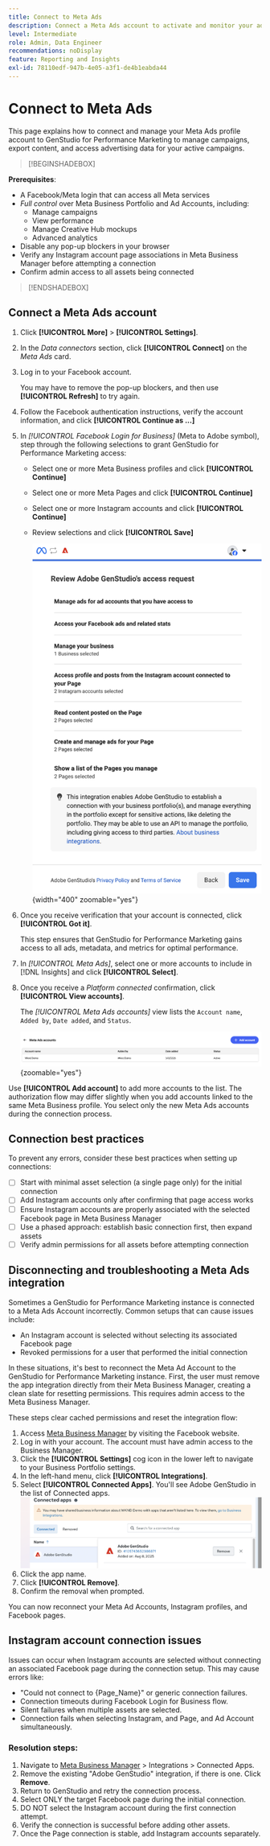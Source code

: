 ```yaml
---
title: Connect to Meta Ads
description: Connect a Meta Ads account to activate and monitor your ads and media with Adobe GenStudio for Performance Marketing.
level: Intermediate
role: Admin, Data Engineer
recommendations: noDisplay
feature: Reporting and Insights
exl-id: 78110edf-947b-4e05-a3f1-de4b1eabda44
---
```

# Connect to Meta Ads

This page explains how to connect and manage your Meta Ads profile account to GenStudio for Performance Marketing to manage campaigns, export content, and access advertising data for your active campaigns.

>[!BEGINSHADEBOX]

**Prerequisites**:

- A Facebook/Meta login that can access all Meta services
- _Full control_ over Meta Business Portfolio and Ad Accounts, including:
  - Manage campaigns
  - View performance
  - Manage Creative Hub mockups
  - Advanced analytics
- Disable any pop-up blockers in your browser
- Verify any Instagram account page associations in Meta Business Manager before attempting a connection
- Confirm admin access to all assets being connected

>[!ENDSHADEBOX]

## Connect a Meta Ads account

1. Click **[!UICONTROL More]** > **[!UICONTROL Settings]**.

1. In the _Data connectors_ section, click **[!UICONTROL Connect]** on the _Meta Ads_ card.

1. Log in to your Facebook account.

   You may have to remove the pop-up blockers, and then use **[!UICONTROL Refresh]** to try again.

1. Follow the Facebook authentication instructions, verify the account information, and click **[!UICONTROL Continue as ...]**

1. In _[!UICONTROL Facebook Login for Business]_ (Meta to Adobe symbol), step through the following selections to grant GenStudio for Performance Marketing access:

   - Select one or more Meta Business profiles and click **[!UICONTROL Continue]**
   - Select one or more Meta Pages and click **[!UICONTROL Continue]**
   - Select one or more Instagram accounts and click **[!UICONTROL Continue]**
   - Review selections and click **[!UICONTROL Save]**

     ![Review selections](/help/assets/meta/meta-review-selections.png "Review selections"){width="400" zoomable="yes"}

1. Once you receive verification that your account is connected, click **[!UICONTROL Got it]**.

   This step ensures that GenStudio for Performance Marketing gains access to all ads, metadata, and metrics for optimal performance.

1. In _[!UICONTROL Meta Ads]_, select one or more accounts to include in [!DNL Insights] and click **[!UICONTROL Select]**.

1. Once you receive a _Platform connected_ confirmation, click **[!UICONTROL View accounts]**.

   The _[!UICONTROL Meta Ads accounts]_ view lists the `Account name`, `Added by`, `Date added`, and `Status`.

   ![Meta accounts list](/help/assets/meta/meta-accounts-list.png "List of connected Meta accounts"){zoomable="yes"}

Use **[!UICONTROL Add account]** to add more accounts to the list. The authorization flow may differ slightly when you add accounts linked to the same Meta Business profile. You select only the new Meta Ads accounts during the connection process.

## Connection best practices

To prevent any errors, consider these best practices when setting up connections:

- [ ] Start with minimal asset selection (a single page only) for the initial connection
- [ ] Add Instagram accounts only after confirming that page access works
- [ ] Ensure Instagram accounts are properly associated with the selected Facebook page in Meta Business Manager
- [ ] Use a phased approach: establish basic connection first, then expand assets
- [ ] Verify admin permissions for all assets before attempting connection

## Disconnecting and troubleshooting a Meta Ads integration

Sometimes a GenStudio for Performance Marketing instance is connected to a Meta Ads Account incorrectly. Common setups that can cause issues include:

- An Instagram account is selected without selecting its associated Facebook page
- Revoked permissions for a user that performed the initial connection

In these situations, it's best to reconnect the Meta Ad Account to the GenStudio for Performance Marketing instance. First, the user must remove the app integration directly from their Meta Business Manager, creating a clean slate for resetting permissions. This requires admin access to the Meta Business Manager. 

These steps clear cached permissions and reset the integration flow:

1. Access [Meta Business Manager](https://business.facebook.com) by visiting the Facebook website.
1. Log in with your account. The account must have admin access to the Business Manager.
1. Click the **[!UICONTROL Settings]** cog icon in the lower left to navigate to your Business Portfolio settings.
1. In the left-hand menu, click **[!UICONTROL Integrations]**.
1. Select **[!UICONTROL Connected Apps]**. You'll see Adobe GenStudio in the list of Connected apps. 
![Meta Business Manager Connected Apps](./meta-connected-apps.png "Meta Business Manager Connected Apps pane")
1. Click the app name.
1. Click **[!UICONTROL Remove]**.
1. Confirm the removal when prompted.

You can now reconnect your Meta Ad Accounts, Instagram profiles, and Facebook pages.

## Instagram account connection issues

Issues can occur when Instagram accounts are selected without connecting an associated Facebook page during the connection setup. This may cause errors like:

- "Could not connect to {Page_Name}" or generic connection failures.
- Connection timeouts during Facebook Login for Business flow.
- Silent failures when multiple assets are selected.
- Connection fails when selecting Instagram, and Page, and Ad Account simultaneously.

### Resolution steps:

1. Navigate to [Meta Business Manager](https://business.facebook.com) > Integrations > Connected Apps.
1. Remove the existing "Adobe GenStudio" integration, if there is one. Click **Remove**.
1. Return to GenStudio and retry the connection process.
1. Select ONLY the target Facebook page during the initial connection.
1. DO NOT select the Instagram account during the first connection attempt.
1. Verify the connection is successful before adding other assets.
1. Once the Page connection is stable, add Instagram accounts separately.


